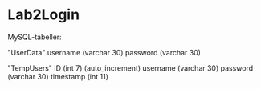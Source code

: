 Lab2Login
=========
MySQL-tabeller:

"UserData"
username (varchar 30)
password (varchar 30)

"TempUsers"
ID (int 7) (auto_increment)
username (varchar 30)
password  (varchar 30)
timestamp (int 11)
